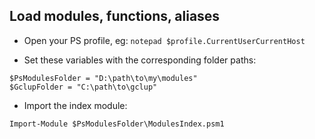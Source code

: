 ## Load modules, functions, aliases

* Open your PS profile, eg:
`notepad $profile.CurrentUserCurrentHost`

* Set these variables with the corresponding folder paths:
```
$PsModulesFolder = "D:\path\to\my\modules"
$GclupFolder = "C:\path\to\gclup"
```

* Import the index module:
```
Import-Module $PsModulesFolder\ModulesIndex.psm1
```
